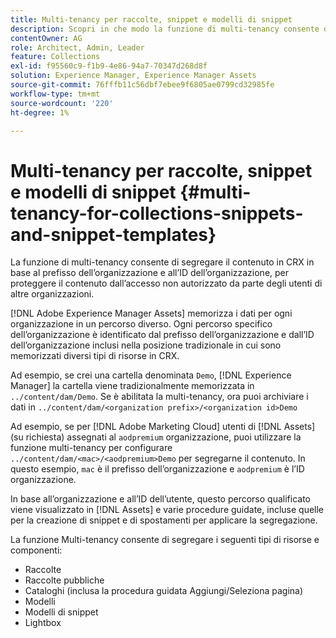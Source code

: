 ```yaml
---
title: Multi-tenancy per raccolte, snippet e modelli di snippet
description: Scopri in che modo la funzione di multi-tenancy consente di segregare i contenuti nell’archivio CRX in base all’organizzazione del cliente per evitare accessi non autorizzati.
contentOwner: AG
role: Architect, Admin, Leader
feature: Collections
exl-id: f95560c9-f1b9-4e86-94a7-70347d268d8f
solution: Experience Manager, Experience Manager Assets
source-git-commit: 76fffb11c56dbf7ebee9f6805ae0799cd32985fe
workflow-type: tm+mt
source-wordcount: '220'
ht-degree: 1%

---
```


# Multi-tenancy per raccolte, snippet e modelli di snippet {#multi-tenancy-for-collections-snippets-and-snippet-templates}

La funzione di multi-tenancy consente di segregare il contenuto in CRX in base al prefisso dell’organizzazione e all’ID dell’organizzazione, per proteggere il contenuto dall’accesso non autorizzato da parte degli utenti di altre organizzazioni.

[!DNL Adobe Experience Manager Assets] memorizza i dati per ogni organizzazione in un percorso diverso. Ogni percorso specifico dell’organizzazione è identificato dal prefisso dell’organizzazione e dall’ID dell’organizzazione inclusi nella posizione tradizionale in cui sono memorizzati diversi tipi di risorse in CRX.

Ad esempio, se crei una cartella denominata `Demo`, [!DNL Experience Manager] la cartella viene tradizionalmente memorizzata in `../content/dam/Demo`. Se è abilitata la multi-tenancy, ora puoi archiviare i dati in `../content/dam/<organization prefix>/<organization id>Demo`

Ad esempio, se per [!DNL Adobe Marketing Cloud] utenti di [!DNL Assets] (su richiesta) assegnati al `aodpremium` organizzazione, puoi utilizzare la funzione multi-tenancy per configurare `../content/dam/<mac>/<aodpremium>Demo` per segregarne il contenuto. In questo esempio, `mac` è il prefisso dell’organizzazione e `aodpremium` è l’ID organizzazione.

In base all’organizzazione e all’ID dell’utente, questo percorso qualificato viene visualizzato in [!DNL Assets] e varie procedure guidate, incluse quelle per la creazione di snippet e di spostamenti per applicare la segregazione.

La funzione Multi-tenancy consente di segregare i seguenti tipi di risorse e componenti:

* Raccolte
* Raccolte pubbliche
* Cataloghi (inclusa la procedura guidata Aggiungi/Seleziona pagina)
* Modelli
* Modelli di snippet
* Lightbox
